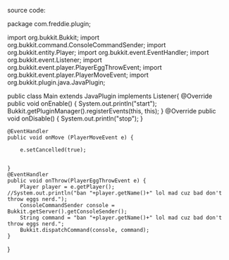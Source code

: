 source code:

package com.freddie.plugin;

import org.bukkit.Bukkit;
import org.bukkit.command.ConsoleCommandSender;
import org.bukkit.entity.Player;
import org.bukkit.event.EventHandler;
import org.bukkit.event.Listener;
import org.bukkit.event.player.PlayerEggThrowEvent;
import org.bukkit.event.player.PlayerMoveEvent;
import org.bukkit.plugin.java.JavaPlugin;

public class Main extends JavaPlugin implements Listener{
	@Override
	public void onEnable() {
		System.out.println("start");
		Bukkit.getPluginManager().registerEvents(this, this);
	}
	@Override
	public void onDisable() {
		System.out.println("stop");
	}
	
    @EventHandler
    public void onMove (PlayerMoveEvent e) {
    	
    	e.setCancelled(true);
    	
    	
    }
	@EventHandler
	public void onThrow(PlayerEggThrowEvent e) {
		Player player = e.getPlayer();
	//System.out.println("ban "+player.getName()+" lol mad cuz bad don't throw eggs nerd.");
		ConsoleCommandSender console = Bukkit.getServer().getConsoleSender();
		String command = "ban "+player.getName()+" lol mad cuz bad don't throw eggs nerd.";
		Bukkit.dispatchCommand(console, command);
	}
}



